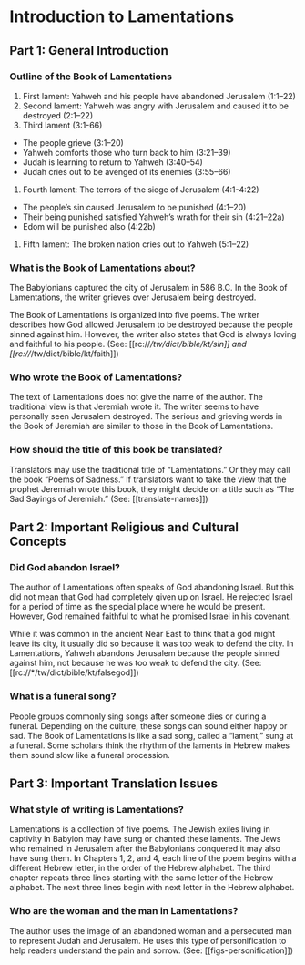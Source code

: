 # Introduction to Lamentations
## Part 1: General Introduction

### Outline of the Book of Lamentations

1. First lament: Yahweh and his people have abandoned Jerusalem (1:1–22)
1. Second lament: Yahweh was angry with Jerusalem and caused it to be destroyed (2:1–22)
1. Third lament (3:1-66)
- The people grieve (3:1–20)
- Yahweh comforts those who turn back to him (3:21–39)
- Judah is learning to return to Yahweh (3:40–54)
- Judah cries out to be avenged of its enemies (3:55–66)
1. Fourth lament: The terrors of the siege of Jerusalem (4:1-4:22)
- The people’s sin caused Jerusalem to be punished (4:1–20)
- Their being punished satisfied Yahweh’s wrath for their sin (4:21–22a)
- Edom will be punished also (4:22b)
1. Fifth lament: The broken nation cries out to Yahweh (5:1–22)

### What is the Book of Lamentations about?

The Babylonians captured the city of Jerusalem in 586 B.C. In the Book of Lamentations, the writer grieves over Jerusalem being destroyed.

The Book of Lamentations is organized into five poems. The writer describes how God allowed Jerusalem to be destroyed because the people sinned against him. However, the writer also states that God is always loving and faithful to his people. (See: [[rc://*/tw/dict/bible/kt/sin]] and [[rc://*/tw/dict/bible/kt/faith]])

### Who wrote the Book of Lamentations?

The text of Lamentations does not give the name of the author. The traditional view is that Jeremiah wrote it. The writer seems to have personally seen Jerusalem destroyed. The serious and grieving words in the Book of Jeremiah are similar to those in the Book of Lamentations.

### How should the title of this book be translated?

Translators may use the traditional title of “Lamentations.” Or they may call the book “Poems of Sadness.” If translators want to take the view that the prophet Jeremiah wrote this book, they might decide on a title such as “The Sad Sayings of Jeremiah.” (See: [[translate-names]])

## Part 2: Important Religious and Cultural Concepts

### Did God abandon Israel?

The author of Lamentations often speaks of God abandoning Israel. But this did not mean that God had completely given up on Israel.
He rejected Israel for a period of time as the special place where he would be present. However, God remained faithful to what he promised Israel in his covenant.

While it was common in the ancient Near East to think that a god might leave its city, it usually did so because it was too weak to defend the city. In Lamentations, Yahweh abandons Jerusalem because the people sinned against him, not because he was too weak to defend the city. (See: [[rc://*/tw/dict/bible/kt/falsegod]])

### What is a funeral song?

People groups commonly sing songs after someone dies or during a funeral. Depending on the culture, these songs can sound either happy or sad. The Book of Lamentations is like a sad song, called a “lament,” sung at a funeral. Some scholars think the rhythm of the laments in Hebrew makes them sound slow like a funeral procession.

## Part 3: Important Translation Issues

### What style of writing is Lamentations?

Lamentations is a collection of five poems. The Jewish exiles living in captivity in Babylon may have sung or chanted these laments. The Jews who remained in Jerusalem after the Babylonians conquered it may also have sung them. In Chapters 1, 2, and 4, each line of the poem begins with a different Hebrew letter, in the order of the Hebrew alphabet. The third chapter repeats three lines starting with the same letter of the Hebrew alphabet. The next three lines begin with next letter in the Hebrew alphabet.

### Who are the woman and the man in Lamentations?

The author uses the image of an abandoned woman and a persecuted man to represent Judah and Jerusalem. He uses this type of personification to help readers understand the pain and sorrow. (See: [[figs-personification]])